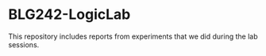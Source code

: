 # BLG242-LogicLab
This repository includes reports from experiments that we did during the lab sessions.
